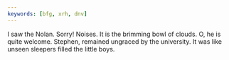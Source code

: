 ```yaml
---
keywords: [bfg, xrh, dnv]
---
```


I saw the Nolan. Sorry! Noises. It is the brimming bowl of clouds. O, he is quite welcome. Stephen, remained ungraced by the university. It was like unseen sleepers filled the little boys. 

